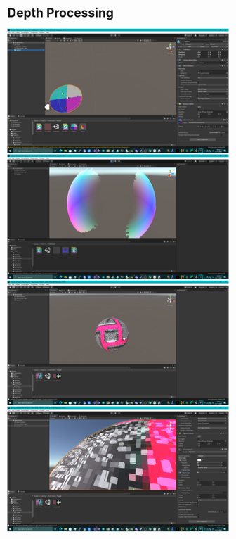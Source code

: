 # Depth Processing
![screenshot](/IntelUnityShaderLabSDK_Tests/MiscDarkRoomShaders/Depth/screenshot.png)
![screenshot2](/IntelUnityShaderLabSDK_Tests/MiscDarkRoomShaders/Depth/screenshot2.png)
![screenshot3](/IntelUnityShaderLabSDK_Tests/MiscDarkRoomShaders/Depth/screenshot3.png)
![screenshot4](/IntelUnityShaderLabSDK_Tests/MiscDarkRoomShaders/Depth/screenshot4.png)
